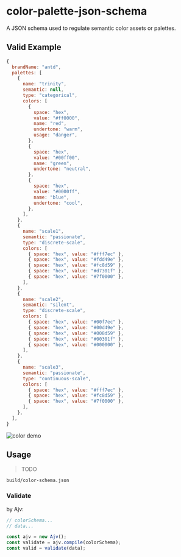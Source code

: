 # color-palette-json-schema

A JSON schema used to regulate semantic color assets or palettes.

## Valid Example

```js
{
  brandName: "antd",
  palettes: [
    {
      name: "trinity",
      semantic: null,
      type: "categorical",
      colors: [
        {
          space: "hex",
          value: "#ff0000",
          name: "red",
          undertone: "warm",
          usage: "danger",
        },
        {
          space: "hex",
          value: "#00ff00",
          name: "green",
          undertone: "neutral",
        },
        {
          space: "hex",
          value: "#0000ff",
          name: "blue",
          undertone: "cool",
        },
      ],
    },
    {
      name: "scale1",
      semantic: "passionate",
      type: "discrete-scale",
      colors: [
        { space: "hex", value: "#fff7ec" },
        { space: "hex", value: "#fdd49e" },
        { space: "hex", value: "#fc8d59" },
        { space: "hex", value: "#d7301f" },
        { space: "hex", value: "#7f0000" },
      ],
    },
    {
      name: "scale2",
      semantic: "silent",
      type: "discrete-scale",
      colors: [
        { space: "hex", value: "#00f7ec" },
        { space: "hex", value: "#00d49e" },
        { space: "hex", value: "#008d59" },
        { space: "hex", value: "#00301f" },
        { space: "hex", value: "#000000" },
      ],
    },
    {
      name: "scale3",
      semantic: "passionate",
      type: "continuous-scale",
      colors: [
        { space: "hex", value: "#fff7ec" },
        { space: "hex", value: "#fc8d59" },
        { space: "hex", value: "#7f0000" },
      ],
    },
  ],
}
```

![color demo](https://gw.alipayobjects.com/zos/antfincdn/0tgvCa2yVo/colordemo.png)

## Usage

> TODO

`build/color-schema.json`

### Validate

by Ajv:

```js
// colorSchema...
// data...

const ajv = new Ajv();
const validate = ajv.compile(colorSchema);
const valid = validate(data);
```
